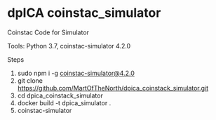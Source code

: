 # dpICA coinstac_simulator
Coinstac Code for Simulator

Tools: Python 3.7, coinstac-simulator 4.2.0

Steps
1) sudo npm i -g coinstac-simulator@4.2.0
2) git clone https://github.com/MartOfTheNorth/dpica_coinstack_simulator.git
3) cd dpica_coinstack_simulator
4) docker build -t dpica_simulator .
5) coinstac-simulator
